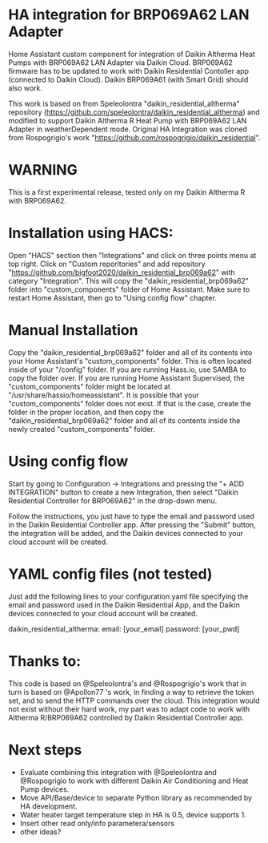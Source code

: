# HA integration for BRP069A62 LAN Adapter

Home Assistant custom component for integration of Daikin Altherma Heat Pumps with BRP069A62 LAN Adapter via Daikin Cloud. BRP069A62 firmware has to be updated to work with Daikin Residential Contoller app (connected to Daikin Cloud). Daikin BRP069A61 (with Smart Grid) should also work. 

This work is based on from Speleolontra "daikin_residential_altherma" repository (https://github.com/speleolontra/daikin_residential_altherma) and modified to support Daikin Altherma R Heat Pump with BRP069A62 LAN Adapter in weatherDependent mode. Original HA Integration was cloned from Rospogrigio's work "https://github.com/rospogrigio/daikin_residential".

# WARNING
This is a first experimental release, tested only on my Daikin Altherma R with BRP069A62.

# Installation using HACS:

Open "HACS" section then "Integrations" and click on three points menu at top right. Click on "Custom reporitories" and add repository "https://github.com/bigfoot2020/daikin_residential_brp069a62" with category "Integration".
This will copy the "daikin_residential_brp069a62" folder into "custom_components" folder of Home Assistant.
Make sure to restart Home Assistant, then go to "Using config flow" chapter.

# Manual Installation

Copy the "daikin_residential_brp069a62" folder and all of its contents into your Home Assistant's "custom_components" folder. This is often located inside of your "/config" folder. If you are running Hass.io, use SAMBA to copy the folder over. If you are running Home Assistant Supervised, the "custom_components" folder might be located at "/usr/share/hassio/homeassistant". It is possible that your "custom_components" folder does not exist. If that is the case, create the folder in the proper location, and then copy the "daikin_residential_brp069a62" folder and all of its contents inside the newly created "custom_components" folder.

# Using config flow

Start by going to Configuration -> Integrations and pressing the "+ ADD INTEGRATION" button to create a new Integration, then select "Daikin Residential Controller for BRP069A62" in the drop-down menu.

Follow the instructions, you just have to type the email and password used in the Daikin Residential Controller app. After pressing the "Submit" button, the integration will be added, and the Daikin devices connected to your cloud account will be created.

# YAML config files (not tested)

Just add the following lines to your configuration.yaml file specifying the email and password used in the Daikin Residential App, and the Daikin devices connected to your cloud account will be created.

daikin_residential_altherma:
  email: [your_email]
  password: [your_pwd]


# Thanks to:

This code is based on @Speleolontra's and @Rospogrigio's work that in turn is based on @Apollon77 's work, in finding a way to retrieve the token set, and to send the HTTP commands over the cloud. This integration would not exist without their hard work, my part was to adapt code to work with Altherma R/BRP069A62 controlled by Daikin Residential Controller app.

# Next steps

- Evaluate combining this integration with @Speleolontra and @Rospogrigio to work with different Daikin Air Conditioning and Heat Pump devices.
- Move API/Base/device to separate Python library as recommended by HA development.
- Water heater target temperature step in HA is 0.5, device supports 1. 
- Insert other read only/info parametera/sensors
- other ideas?
